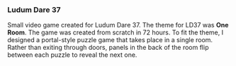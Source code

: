 ### Ludum Dare 37 ###

Small video game created for Ludum Dare 37. The theme for LD37 was **One Room**. The game was created from scratch in 72 hours. To fit the theme, I designed a portal-style puzzle game that takes place in a single room. Rather than exiting through doors, panels in the back of the room flip between each puzzle to reveal the next one.